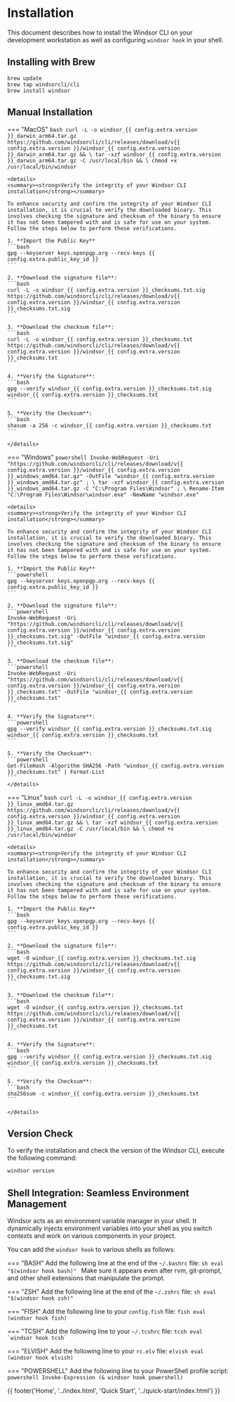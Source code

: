 # Installation

This document describes how to install the Windsor CLI on your development workstation as well as configuring `windsor hook` in your shell.

## Installing with Brew

```
brew update
brew tap windsorcli/cli
brew install windsor
```

## Manual Installation

=== "MacOS"
    ```bash
    curl -L -o windsor_{{ config.extra.version }}_darwin_arm64.tar.gz https://github.com/windsorcli/cli/releases/download/v{{ config.extra.version }}/windsor_{{ config.extra.version }}_darwin_arm64.tar.gz && \
    tar -xzf windsor_{{ config.extra.version }}_darwin_arm64.tar.gz -C /usr/local/bin && \
    chmod +x /usr/local/bin/windsor
    ```

    <details>
    <summary><strong>Verify the integrity of your Windsor CLI installation</strong></summary>

    To enhance security and confirm the integrity of your Windsor CLI installation, it is crucial to verify the downloaded binary. This involves checking the signature and checksum of the binary to ensure it has not been tampered with and is safe for use on your system. Follow the steps below to perform these verifications.

    1. **Import the Public Key**
    ```bash
    gpg --keyserver keys.openpgp.org --recv-keys {{ config.extra.public_key_id }}
    ```

    2. **Download the signature file**:
    ```bash
    curl -L -o windsor_{{ config.extra.version }}_checksums.txt.sig https://github.com/windsorcli/cli/releases/download/v{{ config.extra.version }}/windsor_{{ config.extra.version }}_checksums.txt.sig
    ```

    3. **Download the checksum file**:
    ```bash
    curl -L -o windsor_{{ config.extra.version }}_checksums.txt https://github.com/windsorcli/cli/releases/download/v{{ config.extra.version }}/windsor_{{ config.extra.version }}_checksums.txt
    ```

    4. **Verify the Signature**:
    ```bash
    gpg --verify windsor_{{ config.extra.version }}_checksums.txt.sig windsor_{{ config.extra.version }}_checksums.txt
    ```

    5. **Verify the Checksum**:
    ```bash
    shasum -a 256 -c windsor_{{ config.extra.version }}_checksums.txt
    ```

    </details>

=== "Windows"
    ```powershell
    Invoke-WebRequest -Uri "https://github.com/windsorcli/cli/releases/download/v{{ config.extra.version }}/windsor_{{ config.extra.version }}_windows_amd64.tar.gz" -OutFile "windsor_{{ config.extra.version }}_windows_amd64.tar.gz" ; \
    tar -xzf windsor_{{ config.extra.version }}_windows_amd64.tar.gz -C "C:\Program Files\Windsor" ; \
    Rename-Item "C:\Program Files\Windsor\windsor.exe" -NewName "windsor.exe"
    ```

    <details>
    <summary><strong>Verify the integrity of your Windsor CLI installation</strong></summary>

    To enhance security and confirm the integrity of your Windsor CLI installation, it is crucial to verify the downloaded binary. This involves checking the signature and checksum of the binary to ensure it has not been tampered with and is safe for use on your system. Follow the steps below to perform these verifications.

    1. **Import the Public Key**
    ```powershell
    gpg --keyserver keys.openpgp.org --recv-keys {{ config.extra.public_key_id }}
    ```

    2. **Download the signature file**:
    ```powershell
    Invoke-WebRequest -Uri "https://github.com/windsorcli/cli/releases/download/v{{ config.extra.version }}/windsor_{{ config.extra.version }}_checksums.txt.sig" -OutFile "windsor_{{ config.extra.version }}_checksums.txt.sig"
    ```

    3. **Download the checksum file**:
    ```powershell
    Invoke-WebRequest -Uri "https://github.com/windsorcli/cli/releases/download/v{{ config.extra.version }}/windsor_{{ config.extra.version }}_checksums.txt" -OutFile "windsor_{{ config.extra.version }}_checksums.txt"
    ```

    4. **Verify the Signature**:
    ```powershell
    gpg --verify windsor_{{ config.extra.version }}_checksums.txt.sig windsor_{{ config.extra.version }}_checksums.txt
    ```

    5. **Verify the Checksum**:
    ```powershell
    Get-FileHash -Algorithm SHA256 -Path "windsor_{{ config.extra.version }}_checksums.txt" | Format-List
    ```
    </details>

=== "Linux"
    ```bash
    curl -L -o windsor_{{ config.extra.version }}_linux_amd64.tar.gz https://github.com/windsorcli/cli/releases/download/v{{ config.extra.version }}/windsor_{{ config.extra.version }}_linux_amd64.tar.gz && \
    tar -xzf windsor_{{ config.extra.version }}_linux_amd64.tar.gz -C /usr/local/bin && \
    chmod +x /usr/local/bin/windsor
    ```

    <details>
    <summary><strong>Verify the integrity of your Windsor CLI installation</strong></summary>

    To enhance security and confirm the integrity of your Windsor CLI installation, it is crucial to verify the downloaded binary. This involves checking the signature and checksum of the binary to ensure it has not been tampered with and is safe for use on your system. Follow the steps below to perform these verifications.

    1. **Import the Public Key**
    ```bash
    gpg --keyserver keys.openpgp.org --recv-keys {{ config.extra.public_key_id }}
    ```

    2. **Download the signature file**:
    ```bash
    wget -O windsor_{{ config.extra.version }}_checksums.txt.sig https://github.com/windsorcli/cli/releases/download/v{{ config.extra.version }}/windsor_{{ config.extra.version }}_checksums.txt.sig
    ```

    3. **Download the checksum file**:
    ```bash
    wget -O windsor_{{ config.extra.version }}_checksums.txt https://github.com/windsorcli/cli/releases/download/v{{ config.extra.version }}/windsor_{{ config.extra.version }}_checksums.txt
    ```

    4. **Verify the Signature**:
    ```bash
    gpg --verify windsor_{{ config.extra.version }}_checksums.txt.sig windsor_{{ config.extra.version }}_checksums.txt
    ```

    5. **Verify the Checksum**:
    ```bash
    sha256sum -c windsor_{{ config.extra.version }}_checksums.txt
    ```

    </details>

## Version Check

To verify the installation and check the version of the Windsor CLI, execute the following command:

```bash
windsor version
```

## Shell Integration: Seamless Environment Management

Windsor acts as an environment variable manager in your shell. It dynamically injects environment variables into your shell as you switch contexts and work on various components in your project.

You can add the `windsor hook` to various shells as follows:

=== "BASH"
    Add the following line at the end of the `~/.bashrc` file:
    ```sh
    eval "$(windsor hook bash)"
    ```
    Make sure it appears even after rvm, git-prompt, and other shell extensions that manipulate the prompt.

=== "ZSH"
    Add the following line at the end of the `~/.zshrc` file:
    ```sh
    eval "$(windsor hook zsh)"
    ```

=== "FISH"
    Add the following line to your `config.fish` file:
    ```fish
    eval (windsor hook fish)
    ```

=== "TCSH"
    Add the following line to your `~/.tcshrc` file:
    ```tcsh
    eval `windsor hook tcsh`
    ```

=== "ELVISH"
    Add the following line to your `rc.elv` file:
    ```elvish
    eval (windsor hook elvish)
    ```

=== "POWERSHELL"
    Add the following line to your PowerShell profile script:
    ```powershell
    Invoke-Expression (& windsor hook powershell)
    ```

<div>
  {{ footer('Home', '../index.html', 'Quick Start', '../quick-start/index.html') }}
</div>

<script>
  document.getElementById('previousButton').addEventListener('click', function() {
    window.location.href = '../index.html'; 
  });
  document.getElementById('nextButton').addEventListener('click', function() {
    window.location.href = '../quick-start/index.html'; 
  });
</script>
